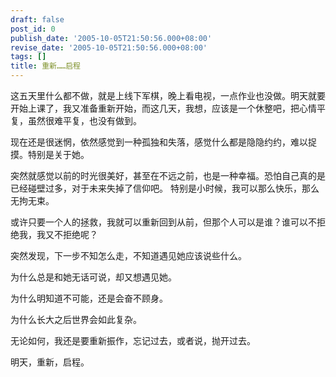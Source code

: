 ```yaml
---
draft: false
post_id: 0
publish_date: '2005-10-05T21:50:56.000+08:00'
revise_date: '2005-10-05T21:50:56.000+08:00'
tags: []
title: 重新……启程
---
```


这五天里什么都不做，就是上线下军棋，晚上看电视，一点作业也没做。明天就要开始上课了，我又准备重新开始，而这几天，我想，应该是一个休整吧，把心情平复，虽然很难平复，也没有做到。

现在还是很迷惘，依然感觉到一种孤独和失落，感觉什么都是隐隐约约，难以捉摸。特别是关于她。

突然就感觉以前的时光很美好，甚至在不远之前，也是一种幸福。恐怕自己真的是已经碰壁过多，对于未来失掉了信仰吧。
特别是小时候，我可以那么快乐，那么无拘无束。

或许只要一个人的拯救，我就可以重新回到从前，但那个人可以是谁？谁可以不拒绝我，我又不拒绝呢？

突然发现，下一步不知怎么走，不知道遇见她应该说些什么。

为什么总是和她无话可说，却又想遇见她。

为什么明知道不可能，还是会奋不顾身。

为什么长大之后世界会如此复杂。

无论如何，我还是要重新振作，忘记过去，或者说，抛开过去。

明天，重新，启程。
